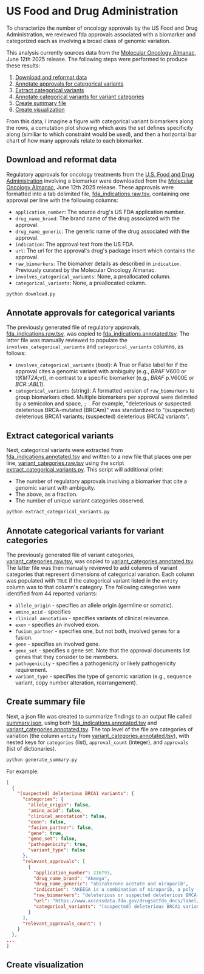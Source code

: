 # US Food and Drug Administration
To characterize the number of oncology approvals by the US Food and Drug Administration, we reviewed fda approvals associated with a biomarker and categorized each as involving a broad class of genomic variation.

This analysis currently sources data from the [Molecular Oncology Almanac](https://dev.moalmanac.org), June 12th 2025 release. The following steps were performed to produce these results:
1. [Download and reformat data](#download-and-reformat-data)
2. [Annotate approvals for categorical variants](#annotate-approvals-for-categorical-variants)
3. [Extract categorical variants](#extract-categorical-variants)
4. [Annotate categorical variants for variant categories](#annotate-categorical-variants-for-variant-categories)
5. [Create summary file](#create-summary-file)
6. [Create visualization](#create-visualization)

From this data, I imagine a figure with categorical variant biomarkers along the rows, a comutation plot showing which axes the set defines specificity along (similiar to which constraint would be used), and then a horizontal bar chart of how many approvals relate to each biomarker.

## Download and reformat data
Regulatory approvals for oncology treatments from the [U.S. Food and Drug Administration](https://www.fda.gov/drugs/resources-information-approved-drugs/oncology-cancerhematologic-malignancies-approval-notifications) involving a biomarker were downloaded from the [Molecular Oncology Almanac](https://dev.moalmanac.org), June 12th 2025 release. These approvals were formatted into a tab delimited file, [fda_indications.raw.tsv](./fda_indications.raw.tsv), containing one approval per line with the following columns:
-  `application_number`: The source drug's US FDA application number.
- `drug_name_brand`: The brand name of the drug associated with the approval.
- `drug_name_generic`: The generic name of the drug associated with the approval.
- `indication`: The approval text from the US FDA.
- `url`: The url for the approval's drug's package insert which contains the approval.
- `raw_biomarkers`: The biomarker details as described in `indication`. Previously curated by the Molecular Oncology Almanac.
- `involves_categorical_variants`: None, a preallocated column.
- `categorical_variants`: None, a preallocated column.

```bash
python download.py
```

## Annotate approvals for categorical variants
The previously generated file of regulatory approvals, [fda_indications.raw.tsv](./fda_indications.raw.tsv), was copied to [fda_indications.annotated.tsv](./fda_indications.annotated.tsv). The latter file was manually reviewed to populate the `involves_categorical_variants` and `categorical_variants` columns, as follows:
- `involves_categorical_variants` (bool): A True or False label for if the approval cites a genomic variant with ambiguity (e.g., _BRAF_ V600 or t(_KMT2A_;v)), in contrast to a specific biomarker (e.g., _BRAF_ p.V600E or _BCR_::_ABL1_).
- `categorical_variants` (string): A formatted version of `raw_biomarkers` to group biomarkers cited. Multiple biomarkers per approval were delimited by a semicolon and space, `; `. For example, "deleterious or suspected deleterious BRCA-mutated (BRCAm)" was standardized to "(suspected) deleterious BRCA1 variants; (suspected) deleterious BRCA2 variants". 

## Extract categorical variants
Next, categorical variants were extracted from [fda_indications.annotated.tsv](./fda_indications.annotated.tsv) and written to a new file that places one per line, [variant_categories.raw.tsv](./variant-categories.raw.txt) using the script [extract_categorical_variants.py](./extract_categorical_variants.py). This script will additional print:
- The number of regulatory approvals involving a biomarker that cite a genomic variant with ambiguity.
- The above, as a fraction.
- The number of unique variant categories observed.

```bash
python extract_categorical_variants.py
```

## Annotate categorical variants for variant categories
The previously generated file of variant categories, [variant_categories.raw.tsv](./variant_categories.raw.tsv), was copied to [variant_categories.annotated.tsv](./variant_categories.raw.tsv). The latter file was then manually reviewed to add columns of variant categories that represent dimensions of categorical variation. Each column was populated with `TRUE` if the categorical variant listed in the `entity` column was  to that column's category. The following categories were identified from 44 reported variants:
- `allele_origin` - specifies an allele origin (germline or somatic).
- `amino_acid` - specifies 
- `clinical_annotation` - specifies variants of clinical relevance.
- `exon` - specifies an involved exon.
- `fusion_partner` - specifies one, but not both, involved genes for a fusion.
- `gene` - specifies an involved gene.
- `gene_set` - specifies a gene set. Note that the approval documents list genes that they consider to be members.
- `pathogenicity` - specifies a pathogenicity or likely pathogenicity requirement.
- `variant_type` - specifies the type of genomic variation (e.g., sequence variant, copy number alteration, rearrangement).

## Create summary file
Next, a json file was created to summarize findings to an output file called [summary.json](./summary.json), using both [fda_indications.annotated.tsv](./fda_indications.annotated.tsv) and [variant_categories.annotated.tsv](./variant_categories.annotated.txt). The top level of the file are categories of variation (the column `entity` from [variant_categories.annotated.tsv](./variant_categories.annotated.tsv)), with nested keys for `categories` (list), `approval_count` (integer), and `approvals` (list of dictionaries). 

```bash
python generate_summary.py
```

For example:
```json
[
  {
    "(suspected) deleterious BRCA1 variants": {
      "categories": {
        "allele_origin": false,
        "amino_acid": false,
        "clinical_annotation": false,
        "exon": false,
        "fusion_partner": false,
        "gene": true,
        "gene_set": false,
        "pathogenicity": true,
        "variant_type": false
      },
      "relevant_approvals": [
        {
          "application_number": 216793,
          "drug_name_brand": "Akeega",
          "drug_name_generic": "abiraterone acetate and niraparib",
          "indication": "AKEEGA is a combination of niraparib, a poly (ADP-ribose) polymerase (PARP) inhibitor, and abiraterone acetate, a CYP17 inhibitor indicated with prednisone for the treatment of adult patients with deleterious or suspected deleterious BRCA-mutated (BRCAm) metastatic castration-resistant prostate cancer (mCRPC). Select patients for therapy based on an FDA-approved test for AKEEGA.",
          "raw_biomarkers": "deleterious or suspected deleterious BRCA-mutated (BRCAm)",
          "url": "https://www.accessdata.fda.gov/drugsatfda_docs/label/2023/216793s000lbl.pdf",
          "categorical_variants": "(suspected) deleterious BRCA1 variants; (suspected) deleterious BRCA2 variants"
        }
      ],
      "relevant_approvals_count": 1
    }
  },
...
]
```

## Create visualization
